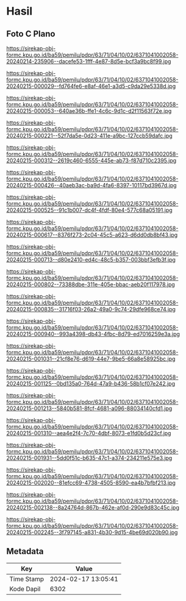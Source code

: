 # Hasil

## Foto C Plano

https://sirekap-obj-formc.kpu.go.id/ba59/pemilu/pdpr/63/71/04/10/02/6371041002058-20240214-235906--dacefe53-1fff-4e87-8d5e-bcf3a9bc8f99.jpg

https://sirekap-obj-formc.kpu.go.id/ba59/pemilu/pdpr/63/71/04/10/02/6371041002058-20240215-000029--fd764fe6-e8af-46e1-a3d5-c9da29e5338d.jpg

https://sirekap-obj-formc.kpu.go.id/ba59/pemilu/pdpr/63/71/04/10/02/6371041002058-20240215-000053--640ae36b-ffe1-4c6c-9d1c-d2f11563f72e.jpg

https://sirekap-obj-formc.kpu.go.id/ba59/pemilu/pdpr/63/71/04/10/02/6371041002058-20240215-000221--52f7da5e-0d23-411e-a9bc-127ccb59dafc.jpg

https://sirekap-obj-formc.kpu.go.id/ba59/pemilu/pdpr/63/71/04/10/02/6371041002058-20240215-000312--2619c460-6555-445e-ab73-f87d710c2395.jpg

https://sirekap-obj-formc.kpu.go.id/ba59/pemilu/pdpr/63/71/04/10/02/6371041002058-20240215-000426--40aeb3ac-ba9d-4fa6-8397-10117bd3967d.jpg

https://sirekap-obj-formc.kpu.go.id/ba59/pemilu/pdpr/63/71/04/10/02/6371041002058-20240215-000525--91c1b007-dc4f-4fdf-80e4-577c68a05191.jpg

https://sirekap-obj-formc.kpu.go.id/ba59/pemilu/pdpr/63/71/04/10/02/6371041002058-20240215-000617--8376f273-2c04-45c5-a623-d6dd0db8bf43.jpg

https://sirekap-obj-formc.kpu.go.id/ba59/pemilu/pdpr/63/71/04/10/02/6371041002058-20240215-000713--d80e2410-ed4c-48c5-b357-003bbf3efb3f.jpg

https://sirekap-obj-formc.kpu.go.id/ba59/pemilu/pdpr/63/71/04/10/02/6371041002058-20240215-000802--73388dbe-311e-405e-bbac-aeb20f117978.jpg

https://sirekap-obj-formc.kpu.go.id/ba59/pemilu/pdpr/63/71/04/10/02/6371041002058-20240215-000835--31716f03-26a2-49a0-9c74-29dfe968ce74.jpg

https://sirekap-obj-formc.kpu.go.id/ba59/pemilu/pdpr/63/71/04/10/02/6371041002058-20240215-000940--993a4398-db43-4fbc-8d79-ed7016259e3a.jpg

https://sirekap-obj-formc.kpu.go.id/ba59/pemilu/pdpr/63/71/04/10/02/6371041002058-20240215-001031--21cf8e76-d619-44e7-9be5-66a8e58925bc.jpg

https://sirekap-obj-formc.kpu.go.id/ba59/pemilu/pdpr/63/71/04/10/02/6371041002058-20240215-001125--0bd135a0-764d-47a9-b436-58b1cf07e242.jpg

https://sirekap-obj-formc.kpu.go.id/ba59/pemilu/pdpr/63/71/04/10/02/6371041002058-20240215-001213--5840b581-8fcf-4681-a096-88034140cfd1.jpg

https://sirekap-obj-formc.kpu.go.id/ba59/pemilu/pdpr/63/71/04/10/02/6371041002058-20240215-001310--aea4e2f4-7c70-4dbf-8073-e1fd0b5d23cf.jpg

https://sirekap-obj-formc.kpu.go.id/ba59/pemilu/pdpr/63/71/04/10/02/6371041002058-20240215-001931--5dd0f51c-b635-47c1-a374-234211e575e3.jpg

https://sirekap-obj-formc.kpu.go.id/ba59/pemilu/pdpr/63/71/04/10/02/6371041002058-20240215-002020--81efcc69-4738-4505-8590-ea4b7bfbf213.jpg

https://sirekap-obj-formc.kpu.go.id/ba59/pemilu/pdpr/63/71/04/10/02/6371041002058-20240215-002138--8a24764d-867b-462e-af0d-290e9d83c45c.jpg

https://sirekap-obj-formc.kpu.go.id/ba59/pemilu/pdpr/63/71/04/10/02/6371041002058-20240215-002245--3f797145-a831-4b30-9d15-4be69d020b90.jpg


## Metadata

| Key        | Value               |
| ---------- | ------------------- |
| Time Stamp | 2024-02-17 13:05:41 |
| Kode Dapil | 6302                |



